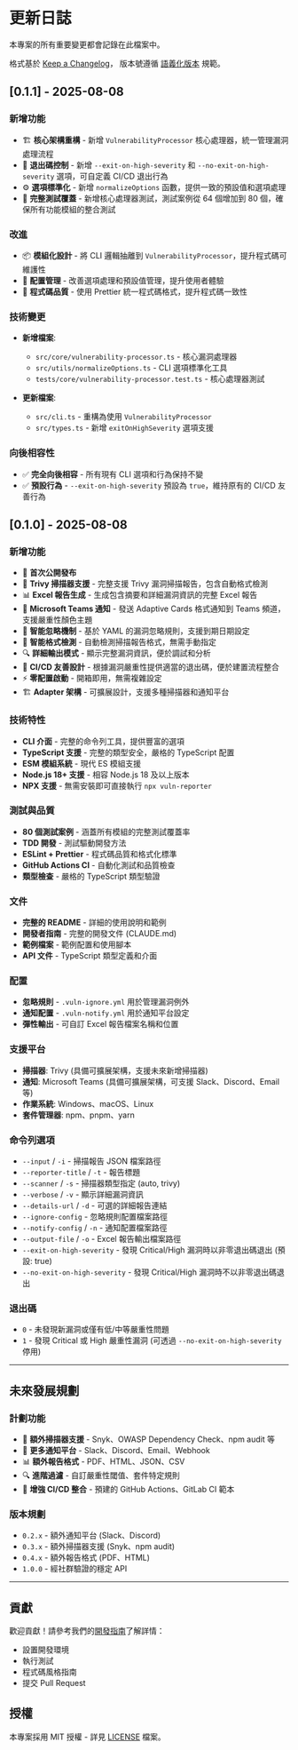# 更新日誌

本專案的所有重要變更都會記錄在此檔案中。

格式基於 [Keep a Changelog](https://keepachangelog.com/en/1.0.0/)，
版本號遵循 [語義化版本](https://semver.org/spec/v2.0.0.html) 規範。

## [0.1.1] - 2025-08-08

### 新增功能

- 🏗️ **核心架構重構** - 新增 `VulnerabilityProcessor` 核心處理器，統一管理漏洞處理流程
- 🎯 **退出碼控制** - 新增 `--exit-on-high-severity` 和 `--no-exit-on-high-severity` 選項，可自定義 CI/CD 退出行為
- ⚙️ **選項標準化** - 新增 `normalizeOptions` 函數，提供一致的預設值和選項處理
- 🧪 **完整測試覆蓋** - 新增核心處理器測試，測試案例從 64 個增加到 80 個，確保所有功能模組的整合測試

### 改進

- 📦 **模組化設計** - 將 CLI 邏輯抽離到 `VulnerabilityProcessor`，提升程式碼可維護性
- 🔧 **配置管理** - 改善選項處理和預設值管理，提升使用者體驗
- 📝 **程式碼品質** - 使用 Prettier 統一程式碼格式，提升程式碼一致性

### 技術變更

- **新增檔案**:
  - `src/core/vulnerability-processor.ts` - 核心漏洞處理器
  - `src/utils/normalizeOptions.ts` - CLI 選項標準化工具
  - `tests/core/vulnerability-processor.test.ts` - 核心處理器測試

- **更新檔案**:
  - `src/cli.ts` - 重構為使用 `VulnerabilityProcessor`
  - `src/types.ts` - 新增 `exitOnHighSeverity` 選項支援

### 向後相容性

- ✅ **完全向後相容** - 所有現有 CLI 選項和行為保持不變
- ✅ **預設行為** - `--exit-on-high-severity` 預設為 `true`，維持原有的 CI/CD 友善行為

## [0.1.0] - 2025-08-08

### 新增功能

- 🎉 **首次公開發布**
- 🔧 **Trivy 掃描器支援** - 完整支援 Trivy 漏洞掃描報告，包含自動格式檢測
- 📊 **Excel 報告生成** - 生成包含摘要和詳細漏洞資訊的完整 Excel 報告
- 📢 **Microsoft Teams 通知** - 發送 Adaptive Cards 格式通知到 Teams 頻道，支援嚴重性顏色主題
- 🚫 **智能忽略機制** - 基於 YAML 的漏洞忽略規則，支援到期日期設定
- 🤖 **智能格式檢測** - 自動檢測掃描報告格式，無需手動指定
- 🔍 **詳細輸出模式** - 顯示完整漏洞資訊，便於調試和分析
- 🎯 **CI/CD 友善設計** - 根據漏洞嚴重性提供適當的退出碼，便於建置流程整合
- ⚡ **零配置啟動** - 開箱即用，無需複雜設定
- 🏗️ **Adapter 架構** - 可擴展設計，支援多種掃描器和通知平台

### 技術特性

- **CLI 介面** - 完整的命令列工具，提供豐富的選項
- **TypeScript 支援** - 完整的類型安全，嚴格的 TypeScript 配置
- **ESM 模組系統** - 現代 ES 模組支援
- **Node.js 18+ 支援** - 相容 Node.js 18 及以上版本
- **NPX 支援** - 無需安裝即可直接執行 `npx vuln-reporter`

### 測試與品質

- **80 個測試案例** - 涵蓋所有模組的完整測試覆蓋率
- **TDD 開發** - 測試驅動開發方法
- **ESLint + Prettier** - 程式碼品質和格式化標準
- **GitHub Actions CI** - 自動化測試和品質檢查
- **類型檢查** - 嚴格的 TypeScript 類型驗證

### 文件

- **完整的 README** - 詳細的使用說明和範例
- **開發者指南** - 完整的開發文件 (CLAUDE.md)
- **範例檔案** - 範例配置和使用腳本
- **API 文件** - TypeScript 類型定義和介面

### 配置

- **忽略規則** - `.vuln-ignore.yml` 用於管理漏洞例外
- **通知配置** - `.vuln-notify.yml` 用於通知平台設定
- **彈性輸出** - 可自訂 Excel 報告檔案名稱和位置

### 支援平台

- **掃描器**: Trivy (具備可擴展架構，支援未來新增掃描器)
- **通知**: Microsoft Teams (具備可擴展架構，可支援 Slack、Discord、Email 等)
- **作業系統**: Windows、macOS、Linux
- **套件管理器**: npm、pnpm、yarn

### 命令列選項

- `--input` / `-i` - 掃描報告 JSON 檔案路徑
- `--reporter-title` / `-t` - 報告標題
- `--scanner` / `-s` - 掃描器類型指定 (auto, trivy)
- `--verbose` / `-v` - 顯示詳細漏洞資訊
- `--details-url` / `-d` - 可選的詳細報告連結
- `--ignore-config` - 忽略規則配置檔案路徑
- `--notify-config` / `-n` - 通知配置檔案路徑
- `--output-file` / `-o` - Excel 報告輸出檔案路徑
- `--exit-on-high-severity` - 發現 Critical/High 漏洞時以非零退出碼退出 (預設: true)
- `--no-exit-on-high-severity` - 發現 Critical/High 漏洞時不以非零退出碼退出

### 退出碼

- `0` - 未發現新漏洞或僅有低/中等嚴重性問題
- `1` - 發現 Critical 或 High 嚴重性漏洞 (可透過 `--no-exit-on-high-severity` 停用)

---

## 未來發展規劃

### 計劃功能

- 🔧 **額外掃描器支援** - Snyk、OWASP Dependency Check、npm audit 等
- 📢 **更多通知平台** - Slack、Discord、Email、Webhook
- 📊 **額外報告格式** - PDF、HTML、JSON、CSV
- 🔍 **進階過濾** - 自訂嚴重性閾值、套件特定規則
- 🎯 **增強 CI/CD 整合** - 預建的 GitHub Actions、GitLab CI 範本

### 版本規劃

- `0.2.x` - 額外通知平台 (Slack、Discord)
- `0.3.x` - 額外掃描器支援 (Snyk、npm audit)
- `0.4.x` - 額外報告格式 (PDF、HTML)
- `1.0.0` - 經社群驗證的穩定 API

---

## 貢獻

歡迎貢獻！請參考我們的[開發指南](./CLAUDE.md)了解詳情：

- 設置開發環境
- 執行測試
- 程式碼風格指南
- 提交 Pull Request

## 授權

本專案採用 MIT 授權 - 詳見 [LICENSE](./LICENSE) 檔案。
